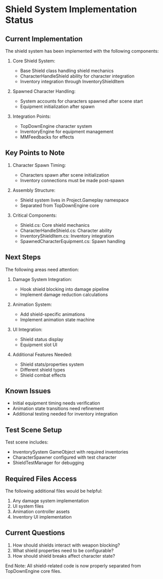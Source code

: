 # Shield System Implementation Status

## Current Implementation

The shield system has been implemented with the following components:

1. Core Shield System:
   - Base Shield class handling shield mechanics
   - CharacterHandleShield ability for character integration
   - Inventory integration through InventoryShieldItem

2. Spawned Character Handling:
   - System accounts for characters spawned after scene start
   - Equipment initialization after spawn

3. Integration Points:
   - TopDownEngine character system
   - InventoryEngine for equipment management
   - MMFeedbacks for effects

## Key Points to Note

1. Character Spawn Timing:
   - Characters spawn after scene initialization
   - Inventory connections must be made post-spawn

2. Assembly Structure:
   - Shield system lives in Project.Gameplay namespace
   - Separated from TopDownEngine core

3. Critical Components:
   - Shield.cs: Core shield mechanics
   - CharacterHandleShield.cs: Character ability
   - InventoryShieldItem.cs: Inventory integration
   - SpawnedCharacterEquipment.cs: Spawn handling

## Next Steps

The following areas need attention:

1. Damage System Integration:
   - Hook shield blocking into damage pipeline
   - Implement damage reduction calculations

2. Animation System:
   - Add shield-specific animations
   - Implement animation state machine

3. UI Integration:
   - Shield status display
   - Equipment slot UI

4. Additional Features Needed:
   - Shield stats/properties system
   - Different shield types
   - Shield combat effects

## Known Issues

- Initial equipment timing needs verification
- Animation state transitions need refinement
- Additional testing needed for inventory integration

## Test Scene Setup

Test scene includes:
- InventorySystem GameObject with required inventories
- CharacterSpawner configured with test character
- ShieldTestManager for debugging

## Required Files Access

The following additional files would be helpful:
1. Any damage system implementation
2. UI system files
3. Animation controller assets
4. Inventory UI implementation

## Current Questions

1. How should shields interact with weapon blocking?
2. What shield properties need to be configurable?
3. How should shield breaks affect character state?

End Note: All shield-related code is now properly separated from TopDownEngine core files.
